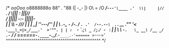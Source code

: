 /*
                   _ooOoo_
                  o8888888o
                  88" . "88
                  (| -_- |)
                  O\  =  /O
               ____/`---'\____
             .'  \\|     |//  `.
            /  \\|||  :  |||//  \
           /  _||||| -:- |||||-  \
           |   | \\\  -  /// |   |
           | \_|  ''\---/''  |   |
           \  .-\__  `-`  ___/-. /
         ___`. .'  /--.--\  `. . __
      ."" '<  `.___\_<|>_/___.'  >'"".
     | | :  `- \`.;`\ _ /`;.`/ - ` : | |
     \  \ `-.   \_ __\ /__ _/   .-` /  /
======`-.____`-.___\_____/___.-`____.-'======
                   `=---='
^^^^^^^^^^^^^^^^^^^^^^^^^^^^^^^^^^^^^^^^^^^^^
 */
<!DOCTYPE html>
<html>
<head>
    <meta charset="utf-8">
    <title></title>
    <meta name="viewport" content="width=device-width,initial-scale=1.0,maximum-scale=1.0,user-scalable=no">
    <meta name="format-detection" content="telephone=no">
    <meta content="email=no" name="format-detection">
    <meta name="apple-touch-fullscreen" content="yes">
    <meta name="apple-mobile-web-app-capable" content="yes">
    <meta name="apple-mobile-web-app-status-bar-style" content="black">
    <meta name="Description" content="">
    <meta name="Keywords" content=" - ">
    <script type="text/javascript">
      if (/Android (\d+\.\d+)/.test(navigator.userAgent)) {
        var version = parseFloat(RegExp.$1);
        if (version > 2.3) {
          var phoneScale = parseInt(window.screen.width) /1280;
          document
              .write('<meta name="viewport" content="width=1280, minimum-scale = '+ phoneScale +', maximum-scale = '+ phoneScale +', target-densitydpi=device-dpi">');
        } else {
          document
              .write('<meta name="viewport" content="width=1280, target-densitydpi=device-dpi">');
        }
      } else {
        document
            .write('<meta name="viewport" content="width=1280, user-scalable=no, target-densitydpi=device-dpi">');
      }
    </script>
</head>
<body>
    
</body>
</html>

